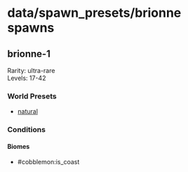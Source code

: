 # data/spawn_presets/brionne spawns  
  
## brionne-1  
Rarity: ultra-rare  
Levels: 17-42  
  
### World Presets  
* [natural](/data/world_presets/natural.md)  
  
### Conditions  
  
#### Biomes  
  * #cobblemon:is_coast
  
